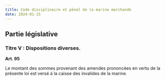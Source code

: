 ```yaml
---
title: Code disciplinaire et pénal de la marine marchande
date: 2024-01-15
---
```


## Partie législative

### Titre V : Dispositions diverses.

**Art. 95**

Le montant des sommes provenant des amendes prononcées en vertu de la présente loi est versé à la caisse des invalides de la marine.
